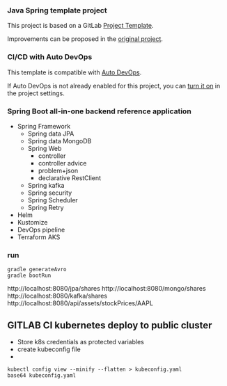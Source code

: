 ### Java Spring template project

This project is based on a GitLab [Project Template](https://docs.gitlab.com/ee/gitlab-basics/create-project.html).

Improvements can be proposed in the [original project](https://gitlab.com/gitlab-org/project-templates/spring).

### CI/CD with Auto DevOps

This template is compatible with [Auto DevOps](https://docs.gitlab.com/ee/topics/autodevops/).

If Auto DevOps is not already enabled for this project, you can [turn it on](https://docs.gitlab.com/ee/topics/autodevops/#enabling-auto-devops) in the project settings.

### Spring Boot all-in-one backend reference application
- Spring Framework
  - Spring data JPA
  - Spring data MongoDB
  - Spring Web
    - controller
    - controller advice
    - problem+json
    - declarative RestClient
  - Spring kafka
  - Spring security
  - Spring Scheduler
  - Spring Retry
- Helm
- Kustomize
- DevOps pipeline
- Terraform AKS

### run


```
gradle generateAvro
gradle bootRun
```
http://localhost:8080/jpa/shares
http://localhost:8080/mongo/shares
http://localhost:8080/kafka/shares
http://localhost:8080/api/assets/stockPrices/AAPL

## GITLAB CI kubernetes deploy to public cluster

- Store k8s credentials as protected variables
- create kubeconfig file
- 

```
kubectl config view --minify --flatten > kubeconfig.yaml
base64 kubeconfig.yaml
```


